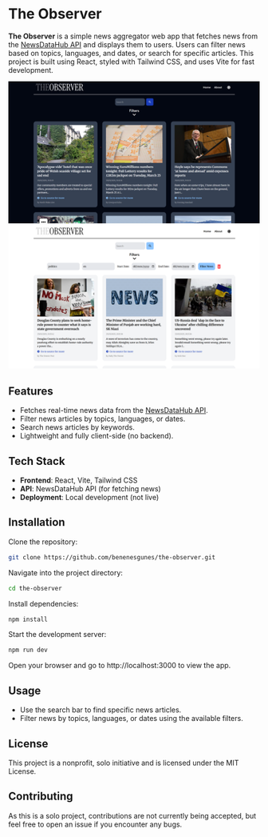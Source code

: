 # The Observer

**The Observer** is a simple news aggregator web app that fetches news from the [NewsDataHub API](https://newsdata.io/) and displays them to users. Users can filter news based on topics, languages, and dates, or search for specific articles. This project is built using React, styled with Tailwind CSS, and uses Vite for fast development.

![Home Page](./public/homepage-screenshot.png)
![Home Page](./public/homepage-screenshot-light.png)

## Features
- Fetches real-time news data from the [NewsDataHub API](https://newsdata.io/).
- Filter news articles by topics, languages, or dates.
- Search news articles by keywords.
- Lightweight and fully client-side (no backend).

## Tech Stack
- **Frontend**: React, Vite, Tailwind CSS
- **API**: NewsDataHub API (for fetching news)
- **Deployment**: Local development (not live)

## Installation

Clone the repository:

```bash
git clone https://github.com/benenesgunes/the-observer.git
```
Navigate into the project directory:
```bash
cd the-observer
```
Install dependencies:
```bash
npm install
```
Start the development server:
```bash
npm run dev
```

Open your browser and go to http://localhost:3000 to view the app.

## Usage

- Use the search bar to find specific news articles.
- Filter news by topics, languages, or dates using the available filters.

## License

This project is a nonprofit, solo initiative and is licensed under the MIT License.

## Contributing

As this is a solo project, contributions are not currently being accepted, but feel free to open an issue if you encounter any bugs.
